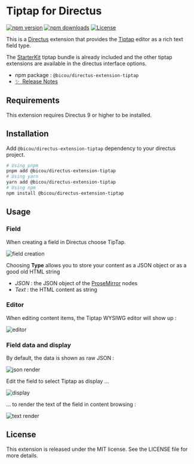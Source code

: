 # Tiptap for Directus

[![npm version][npm-version-src]][npm-version-href]
[![npm downloads][npm-downloads-src]][npm-downloads-href]
[![License][license-src]][license-href]

This is a [Directus](https://directus.io/) extension that provides the [Tiptap](https://tiptap.dev/) editor as a rich text field type.

The [StarterKit](https://tiptap.dev/api/extensions/starter-kit) tiptap bundle is already included and the other tiptap extensions are available in the directus interface options.

- npm package : `@bicou/directus-extension-tiptap`
- [✨ &nbsp;Release Notes](/CHANGELOG.md)

## Requirements

This extension requires Directus 9 or higher to be installed.

## Installation

Add `@bicou/directus-extension-tiptap` dependency to your directus project.

```bash
# Using pnpm
pnpm add @bicou/directus-extension-tiptap
# Using yarn
yarn add @bicou/directus-extension-tiptap
# Using npm
npm install @bicou/directus-extension-tiptap
```

## Usage

### Field

When creating a field in Directus choose TipTap.

![field creation](docs/field.png)

Choosing **Type** allows you to store your content as a JSON object or as a good old HTML string

- _JSON_ : the JSON object of the [ProseMirror](https://prosemirror.net/) nodes
- _Text_ : the HTML content as string

### Editor

When editing content items, the Tiptap WYSIWG editor will show up :

![editor](docs/editor.png)

### Field data and display

By default, the data is shown as raw JSON :

![json render](docs/render.png)

Edit the field to select Tiptap as display ...

![display](docs/display.png)

... to render the text of the field in content browsing :

![text render](docs/display-render.png)

## License

This extension is released under the MIT license. See the LICENSE file for more details.

<!-- Badges -->

[npm-version-src]: https://img.shields.io/npm/v/@bicou/directus-extension-tiptap/latest.svg?style=flat&colorA=18181B&colorB=28CF8D
[npm-version-href]: https://npmjs.com/package/@bicou/directus-extension-tiptap
[npm-downloads-src]: https://img.shields.io/npm/dm/@bicou/directus-extension-tiptap.svg?style=flat&colorA=18181B&colorB=28CF8D
[npm-downloads-href]: https://npmjs.com/package/@bicou/directus-extension-tiptap
[license-src]: https://img.shields.io/npm/l/@bicou/directus-extension-tiptap.svg?style=flat&colorA=18181B&colorB=28CF8D
[license-href]: https://npmjs.com/package/@bicou/directus-extension-tiptap
